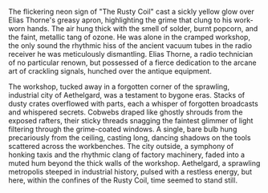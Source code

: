 The flickering neon sign of "The Rusty Coil" cast a sickly yellow glow over Elias Thorne's greasy apron, highlighting the grime that clung to his work-worn hands.  The air hung thick with the smell of solder, burnt popcorn, and the faint, metallic tang of ozone.  He was alone in the cramped workshop, the only sound the rhythmic hiss of the ancient vacuum tubes in the radio receiver he was meticulously dismantling.  Elias Thorne, a radio technician of no particular renown, but possessed of a fierce dedication to the arcane art of crackling signals, hunched over the antique equipment.

The workshop, tucked away in a forgotten corner of the sprawling, industrial city of Aethelgard, was a testament to bygone eras.  Stacks of dusty crates overflowed with parts, each a whisper of forgotten broadcasts and whispered secrets. Cobwebs draped like ghostly shrouds from the exposed rafters, their sticky threads snagging the faintest glimmer of light filtering through the grime-coated windows.  A single, bare bulb hung precariously from the ceiling, casting long, dancing shadows on the tools scattered across the workbenches.  The city outside, a symphony of honking taxis and the rhythmic clang of factory machinery, faded into a muted hum beyond the thick walls of the workshop.  Aethelgard, a sprawling metropolis steeped in industrial history, pulsed with a restless energy, but here, within the confines of the Rusty Coil, time seemed to stand still.
